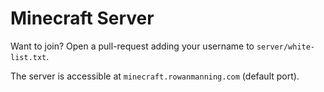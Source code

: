
Minecraft Server
================

Want to join? Open a pull-request adding your username to `server/white-list.txt`.

The server is accessible at `minecraft.rowanmanning.com` (default port).
